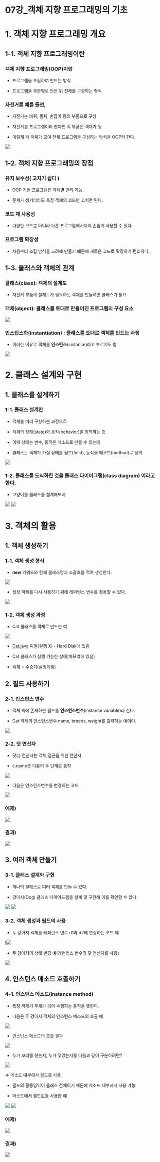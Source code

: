 
# 07강_객체 지향 프로그래밍의 기초

  

# 1. 객체 지향 프로그래밍 개요

  

## 1-1. 객체 지향 프로그래밍이란

  

### 객체 지향 프로그래밍(OOP)이란

  

- 프로그램을 조립하여 만드는 방식

- 프로그램을 부분별로 만든 뒤 전체를 구성하는 형식

  

### 자전거를 예를 들면,

  

- 자전거는 바퀴, 몸체, 손잡이 등의 부품으로 구성

- 자전거를 프로그램이라 한다면 각 부품은 객체가 됨

- 이렇게 각 객체가 모여 전체 프로그램을 구성하는 방식을 OOP라 한다.

<img src = 'https://blog.kakaocdn.net/dn/BU6ed/btr6YPX6TpT/zCesSWWiKxGW3fRL2cWLe1/img.png'>
  

## 1-2. 객체 지향 프로그래밍의 장점

  

### 유지 보수성( 고치기 쉽다 )

  

- OOP 기반 프로그램은 객체별 관리 기능.

- 문제가 생기더라도 특정 객체의 코드만 고치면 된다.

  

### 코드 재 사용성

  

- 다양한 코드뿐 아니라 다른 프로그램에서까지 손쉽게 사용할 수 있다.

  

### 프로그램 확장성

  

- 처음부터 조립 방식을 고려해 만들기 떄문에 새로운 코드로 확장하기 편리하다.

  

## 1-3. 클래스와 객체의 관계

  

### 클래스(class): 객체의 설계도

  

- 자전거 부품의 설계도가 필요하듯 객체를 만들려면 클래스가 필요.

  

### 객체(object): 클래스를 토대로 만들어진 프로그램의 구성 요소

  

<img src = 'https://blog.kakaocdn.net/dn/cFB3Am/btr6N1lMmVA/sJVphoIik4iXchmgRqIwbk/img.png'>
  

### 인스턴스화(instantiation) : 클래스를 토대로 객체를 만드는 과정

  

- 이러한 이유로 객체를 ****인스턴스****(instance)라고 부르기도 함

<img src = 'https://blog.kakaocdn.net/dn/mhyCL/btr6Qrqdiai/YORobXl9oehijxoKnET131/img.png'>
  

# 2. 클래스 설계와 구현

  

## 1. 클래스를 설계하기

  

### 1-1. 클래스 설계란

  

- 객체를 미리 구상하는 과정으로

- 객체의 상태(state)와 동작(behavior)을 정의하는 것

- 이때 상태는 변수, 동작은 메소드로 만들 수 있는데

- 클래스는 객체가 가질 상태를 필드(field), 동작을 메소드(method)로 정의

<img src = 'https://blog.kakaocdn.net/dn/c4Ne44/btr6OZufBoQ/b8M4eLjFM7ge3HyLW87FeK/img.png'>
  
  

### 1-2. 클래스를 도식화한 것을 클래스 다이어그램(class diagram) 이라고 한다.

  

- 고양이를 클래스를 설계해보자

<img src = 'https://blog.kakaocdn.net/dn/H4y9t/btr6N6UTEyt/Lr8CdHvc2YTFExR19x4xZ0/img.png'>
  

<img src = 'https://blog.kakaocdn.net/dn/6OxkH/btr6P25f30f/bDIzNsr5lTQMEcQNwV4hAk/img.png'>
  

# 3. 객체의 활용

  

## 1. 객체 생성하기

  


### 1-1. 객체 생성 형식

  

- ****new**** 키워드와 함께 클래스명과 소괄호를 적어 생성한다.

<img src = 'https://blog.kakaocdn.net/dn/ccl4JJ/btr6Tm3sggz/4E3yi0PMhdWP847EmA7HOk/img.png'>

- 생성 객체를 다시 사용하기 위해 레퍼런스 변수를 활용할 수 있다.

  

<img src = 'https://blog.kakaocdn.net/dn/c1DZdI/btr6PBfZZuZ/lEjvz4aN92Ur6c8sEzEVoK/img.png'>
  

### 1-2. 객체 생성 과정

  

- Cat 클래스를 객체로 만드는 예

<img src = 'https://blog.kakaocdn.net/dn/TQwHW/btr6QT1Ktqf/yysHIeqDLvaumgkF9CjlX0/img.png'>
  

- [Cat.java](http://Cat.java) 파일(실행 X) - Hard Disk에 있음

- Cat 클래스가 실행 가능한 상태(메모리에 있음)

- 객체→ 수증기(실행게임)

  

## 2. 필드 사용하기

  

### 2-1. 인스턴스 변수

  

- 객체 속에 존재하는 필드를 ****인스턴스변수****(instance variable)라 한다.

- Cat 객체의 인스턴스변수 name, breeds, weight를 출력하는 예이다.

<img src = 'https://blog.kakaocdn.net/dn/cJFvL8/btr60g2D35f/oZhK1F47kt1rTNfyJCmrIK/img.png'>
  

### 2-2. 닷 연산자

  

- 닷(.) 연산자는 객체 접근을 위한 연산자

- c.name은 다음의 두 단계로 동작

<img src = 'https://blog.kakaocdn.net/dn/sbz2n/btr6RBT5pHl/72mqI2lI6nIiMcpJPv8vOK/img.png'>

- 다음은 인스턴스변수를 변경하는 코드

<img src = 'https://blog.kakaocdn.net/dn/U0Tt4/btr6QrYw34O/dIceDzAFJv64H6wTasQKtK/img.png'>
  

### 예제)

  

<img src = 'https://blog.kakaocdn.net/dn/lvQ41/btr6ZzH8r3j/oIiKOC1RCasIneoL0m9Xv1/img.png'>
  

### 결과)

  

<img src = 'https://blog.kakaocdn.net/dn/chwdKB/btr6RBzOmA4/IYDTSLXaim1DAuHaeApck0/img.png'>

  

## 3. 여러 객체 만들기

  

### 3-1. 클래스 설계와 구현

  

- 하나의 클래스로 여러 객체를 만들 수 있다.

- 강아지(Dog) 클래스 다이어드램을 설계 및 구현해 이를 확인할 수 있다.

<img src = 'https://blog.kakaocdn.net/dn/Y1PDX/btr6NX5dP0f/RyCK2C2NA1PWFsxXEkff30/img.png'>

<img src = 'https://blog.kakaocdn.net/dn/byPEfG/btr6OpUDFzu/eKbOCtDSWPcf8NEc4ph7Yk/img.png'>

  

### 3-2. 객체 생성과 필드의 사용

  

- 두 강아지 객체를 레퍼런스 변수 d1과 d2에 연결하는 코드 예

!<img src = 'https://blog.kakaocdn.net/dn/b2wqum/btr6OqlH6qW/mB2LnLbRAdC6fvcjnt1pt0/img.png'>

- 두 강아지의 상태 변경 예(레펀러스 변수와 닷 연산자를 사용)

<img src = 'https://blog.kakaocdn.net/dn/b2oFuh/btr6Olrgcox/6iJ4KTWNzho9VRkfPYrNyK/img.png'>

  

## 4. 인스턴스 메소드 호출하기

  

### 4-1. 인스턴스 메소드(instance method)

  

- 특정 객체가 주체가 되어 수행하는 동작을 뜻한다.

- 다음은 두 강아지 객체의 인스턴스 메소드의 호출 예

<img src = 'https://blog.kakaocdn.net/dn/qhJxK/btr60gBy9Ax/8RdmludwkAuMsSImEYFOF1/img.png'>


- 인스턴스 메소드의 호출 결과

<img src = 'https://blog.kakaocdn.net/dn/mBEQ2/btr6OYJhgaX/KCohTk6ARLaWAbHwm20Irk/img.png'>

- 누가 꼬리를 쳤는지, 누가 짖었는지를 다음과 같이 구분하려면?

<img src = 'https://blog.kakaocdn.net/dn/J7Coh/btr6RBNkPTL/4WIykRasyVI98k8qi8ODQk/img.png'>

⇒ 메소드 내부에서 필드를 사용

- 필드의 활동영역이 클래스 전체이기 때문에 메소드 내부에서 사용 가능.

- 메소드에서 필드값을 사용한 예

<img src = 'https://blog.kakaocdn.net/dn/IHSqu/btr6N5ITbNO/lO2DySJrhDQN0PeVJMGif0/img.png'>

<img src = 'https://blog.kakaocdn.net/dn/bCNkDQ/btr6OYCwlYb/IvOyf4DGnv3CogeWIG2mn0/img.png'>

  

### 예제)

  

<img src = 'https://blog.kakaocdn.net/dn/SHdUL/btr6Oq0jJbg/BKBNQY0qhugLdsmACpFk8K/img.png'>

  

### 결과)

  

<img src = 'https://blog.kakaocdn.net/dn/z3sNI/btr6OU1fGTc/aPGE6bqlFGnlSLM2esQjBk/img.png'>